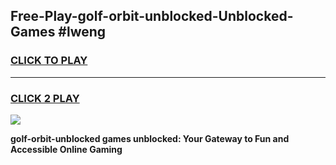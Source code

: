 
## Free-Play-golf-orbit-unblocked-Unblocked-Games #lweng
<h3>
<a href="https://news.freeplayer.one?title=golf-orbit-unblocked&ref=8M">CLICK TO PLAY</a></h3>
<hr>

<h3>
<a href="https://news.freeplayer.one?title=golf-orbit-unblocked&ref=8M">CLICK 2 PLAY</a>
  
</h3>

<a href="https://news.freeplayer.one?title=golf-orbit-unblocked&ref=8M"><img src="https://clearcache.store/games.png"></a>


**golf-orbit-unblocked games unblocked: Your Gateway to Fun and Accessible Online Gaming**

